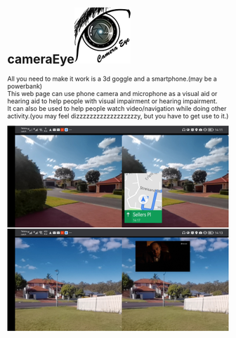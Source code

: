 # cameraEye![navigating](https://github.com/leoncoolmoon/cameraEye/blob/main/img/cameye-icon-128.png)
All you need to make it work is a 3d goggle and a smartphone.(may be a powerbank)</br>
This web page can use phone camera and microphone as a visual aid or hearing aid to help people with visual impairment or hearing impairment.</br>
It can also be used to help people watch video/navigation while doing other activity.(you may feel dizzzzzzzzzzzzzzzzzzy, but you have to get use to it.)</br>

![navigating](https://github.com/leoncoolmoon/cameraEye/blob/main/Screenshot_20210728_141147_com.android.chrome.jpg)
![watch video](https://github.com/leoncoolmoon/cameraEye/blob/main/Screenshot_20210728_141355_com.android.chrome.jpg)
